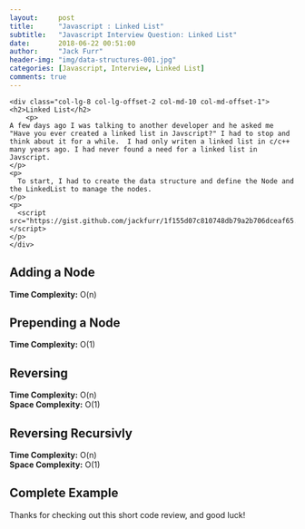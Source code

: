 ```yaml
---
layout:     post
title:      "Javascript : Linked List"
subtitle:   "Javascript Interview Question: Linked List"
date:       2018-06-22 00:51:00
author:     "Jack Furr"
header-img: "img/data-structures-001.jpg"
categories: [Javascript, Interview, Linked List]
comments: true
---
```


<div class="row">

	<div class="col-lg-8 col-lg-offset-2 col-md-10 col-md-offset-1">
    <h2>Linked List</h2>
		<p>
    A few days ago I was talking to another developer and he asked me "Have you ever created a linked list in Javscript?" I had to stop and think about it for a while.  I had only writen a linked list in c/c++ many years ago. I had never found a need for a linked list in Javscript.  
    </p>
    <p>
      To start, I had to create the data structure and define the Node and the LinkedList to manage the nodes.
    </p>
    <p>
      <script src="https://gist.github.com/jackfurr/1f155d07c810748db79a2b706dceaf65.js"></script>
    </p>
	</div>

  <div class="col-lg-8 col-lg-offset-2 col-md-10 col-md-offset-1">
    <h2>Adding a Node</h2>
    <p>
      <strong>Time Complexity:</strong> O(n)<br>
    </p>
    <p><script src="https://gist.github.com/jackfurr/1ea5e48f83c9eecbcb5d0ff06c8ba72a.js"></script></p>
    <h2>Prepending a Node</h2>
    <p>
      <strong>Time Complexity:</strong> O(1)<br>
    </p>
    <p><script src="https://gist.github.com/jackfurr/4d8a3d416a6abe232e0154c0ed546549.js"></script></p>
  </div>

  <div class="col-lg-8 col-lg-offset-2 col-md-10 col-md-offset-1">
    <h2>Reversing</h2>
    <p>
      <strong>Time Complexity:</strong> O(n)<br>
      <strong>Space Complexity:</strong> O(1)
    </p>
    <p><script src="https://gist.github.com/jackfurr/d5295c2aa5e8992442ded5776bdb693c.js"></script></p>
    <h2>Reversing Recursivly</h2>
    <p>
      <strong>Time Complexity:</strong> O(n)<br>
      <strong>Space Complexity:</strong> O(1)
    </p>
    <p><script src="https://gist.github.com/jackfurr/3771c442d861ed8bbb60292da1192b42.js"></script></p>
  </div>

  <div class="col-lg-8 col-lg-offset-2 col-md-10 col-md-offset-1">
    <h2>Complete Example</h2>
    <p><script src="https://gist.github.com/jackfurr/cd31add9dee24d412eb90aa8fc5192a0.js"></script></p>
  </div>

  <div class="col-lg-8 col-lg-offset-2 col-md-10 col-md-offset-1">
		<p>Thanks for checking out this short code review, and good luck!</p>
	</div>

</div>
